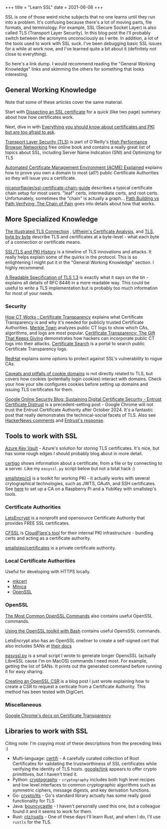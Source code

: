 +++
title = "Learn SSL"
date = 2021-06-08
+++

SSL is one of those weird niche subjects that no one learns until they run into a problem. It's confusing because there's a lot of moving parts, file formats, and terminology. For example, SSL (Secure Socket Layer) is also called TLS (Transport Layer Security). In this blog post the I'll probably switch between the acronyms unconsciously as I write. In addition, a lot of the tools used to work with SSL suck. I've been debugging basic SSL issues for a while at work now, and I've learned quite a bit about it (definitely not close to everything). 

So here's a link dump. I would recommend reading the "General Working Knowledge" links and skimming the others for something that looks interesting.

## General Working Knowledge

Note that some of these articles cover the same material.

Start with [Dissecting an SSL certificate](https://jvns.ca/blog/2017/01/31/whats-tls/) for a quick (like two page) summary about how how certificates work.

Next, dive in with [Everything you should know about certificates and PKI but are too afraid to ask](https://smallstep.com/blog/everything-pki/). 

[Transport Layer Security (TLS)](https://hpbn.co/transport-layer-security-tls/) is part of O'Reilly's [High Performance Browser Networking](https://hpbn.co/) free online book and contains a really great list of topics about SSL, including Server Name Indication (SNI) and Optimizing for TLS

[Automated Certificate Management Environment (ACME) Explained](https://sectigo.com/resource-library/what-is-acme-protocol) explains how to prove you own a domain to most (all?) public Certificate Authorities so they will issue you a certificate.

[nicanorflavier/ssl-certificate-chain-guide](https://github.com/nicanorflavier/ssl-certificate-chain-guide) describes a typical certificate chain setup for most users. "leaf" certs, intermediate certs, and root certs. Unfortunately, sometimes the "chain" is actually a graph... [Path Building vs Path Verifying: The Chain of Pain](https://medium.com/@sleevi_/path-building-vs-path-verifying-the-chain-of-pain-9fbab861d7d6) goes into details about how that works.

## More Specialized Knowledge

[The Illustrated TLS Connection](https://tls12.xargs.org/#client-hello) , [Ulfheim's Certificate Analysis](https://tls13.ulfheim.net/certificate.html), and [TLS, byte by byte](https://bytebybyte.dev/) describe TLS and certificates at a byte-level - what each byte of a connection or certificate means.

[SSL/TLS and PKI History](https://www.feistyduck.com/ssl-tls-and-pki-history/) is a timeline of TLS innovations and attacks. It really helps explain some of the quirks in the protocol. This is so enlightening I might put it in the "General Working Knowledge" section. I highly recommend.

[A Readable Specification of TLS 1.3](https://davidwong.fr/tls13/) is exactly what it says on the tin - explains all details of RFC 8446 in a more readable way. This could be useful to *write* a TLS implementation but is probably too much information for most of your needs.

### Security

[How CT Works : Certificate Transparency](https://certificate.transparency.dev/howctworks/) explains what Certificate Transparency is and why it's needed for publicly trusted Certificate Authorities. [Merkle Town](https://ct.cloudflare.com/) analyzes public CT logs to show which CAs, algorithms, and logs are most popular. [Certificate Transparency: The Gift That Keeps Giving](https://blog.rapid7.com/2018/01/04/certificate-transparency-the-gift-that-keeps-giving/) demonstrates how hackers can incorporate public CT logs into their attacks. [Certificate Search](https://crt.sh/) is a portal to search public Certificate Transparency logs.

[RedHat](https://www.redhat.com/sysadmin/pki-protection) explains some options to protect against SSL's vulnerability to rogue CAs.

[Caveats and pitfalls of cookie domains](https://xebia.com/blog/caveats-and-pitfalls-of-cookie-domains/) is not directly related to TLS, but covers how cookies (potentially login cookies) interact with domains. Check your how your site configures cookies before setting up domains and issuing TLS certificates for them.

[Google Online Security Blog: Sustaining Digital Certificate Security - Entrust Certificate Distrust](https://security.googleblog.com/2024/06/sustaining-digital-certificate-security.html) is a precedent-setting post - Google Chrome will not trust the Entrust Certificate Authority after October 2024. It's a fantastic post that really demonstrates the technical-social facets of TLS. Also see [HackerNews comments](https://news.ycombinator.com/item?id=40812833) and  [Entrust's response](https://www.entrust.com/blog/2024/07/thoughts-on-the-google-chrome-announcement-and-our-commitment-to-the-public-tls-certificate-business/).

## Tools to work with SSL

[Azure Key Vault](https://docs.microsoft.com/en-us/azure/key-vault/general/basic-concepts) - Azure's solution for storing TLS certificates. It's nice, but has some rough edges I should probably blog about in more detail.

[certigo](https://github.com/square/certigo) shows information about a certificate, from a file or by connecting to a server. Like my `easyssl.py` script below but not a total hack :)

[smallstep/cli](https://github.com/smallstep/cli) is a toolkit for working PKI - it actually works with several crytographical technologies, such as JWTS, OAuth, and SSH certificates. See [here](https://smallstep.com/blog/build-a-tiny-ca-with-raspberry-pi-yubikey/) to set up a CA on a Raspberry Pi and a YubiKey with smallstep's tools.

### Certificate Authorities

[LetsEncrypt](https://letsencrypt.org/) is a nonprofit and opensource Certificate Authority that provides FREE SSL certificates.

[CFSSL](https://github.com/cloudflare/cfssl) is [CloudFlare's tool](https://blog.cloudflare.com/introducing-cfssl/) for their internal PKI infrastructure - bundling certs and acting as a certificate authority.

[smallstep/certificates](https://github.com/smallstep/certificates) is a private certificate authority.

### Local Certificate Authorities

Useful for developing with HTTPS locally.

- [mkcert](https://github.com/FiloSottile/mkcert)
- [Minica](https://github.com/jsha/minica)
- [OpenSSL](https://deliciousbrains.com/ssl-certificate-authority-for-local-https-development/)

### OpenSSL

[The Most Common OpenSSL Commands](https://www.sslshopper.com/article-most-common-openssl-commands.html) also contains useful OpenSSL commands.

[Using the OpenSSL toolkit with Bash](https://www.linux-magazine.com/Online/Features/OpenSSL-with-Bash) contains useful OpensSSL commands.

LetsEncrypt also has an OpenSSL oneliner to create a self-signed cert that also includes SANs at [their docs](https://letsencrypt.org/docs/certificates-for-localhost/#making-and-trusting-your-own-certificates)

[easyssl.py](https://github.com/bbkane/dotfiles/blob/master/bin_common/bin_common/easyssl.py) is a small script I wrote to generate longer OpensSSL (actually LibreSSL cause I'm on MacOS) commands I need most. For example, getting the list of SANs. It prints out the generated command before running it for easy sharing.

[Creating an OpenSSL CSR](https://www.bbkane.com/blog/creating-an-openssl-csr/) is a blog post I just wrote explaining how to create a CSR to request a certicate from a Certificate Authority. This method has been tested with DigiCert.

### Miscellaneous

[Google Chrome's docs on Certificate Transparency](https://chromium.googlesource.com/chromium/src/+/refs/heads/main/net/docs/certificate-transparency.md)

## Libraries to work with SSL

Citing note: I'm copying most of these descriptions from the preceding links :)

- Multi-language: [certifi](https://github.com/certifi) - A carefully curated collection of Root Certificates for validating the trustworthiness of SSL certificates while verifying the identity of TLS hosts. [google/tink](https://github.com/google/tink) appears to offer crypto primittives, but I haven't tried it.
- Python: [cryptography](https://cryptography.io/en/latest/) - `cryptography` includes both high level recipes and low level interfaces to common cryptographic algorithms such as symmetric ciphers, message digests, and key derivation functions.
- Go: [crypto/tls](https://golang.org/pkg/crypto/tls/) - Go's standard library actually has some really good functionality for TLS
- Java: [bouncycastle](https://www.bouncycastle.org/) - I haven't personally used this one, but a colleague found it and it seems to work for them.
- Rust: [ctz/rustls](https://github.com/ctz/rustls) - One of these days I'll learn Rust, and when I do, I'll use `rustls` for the TLS.
